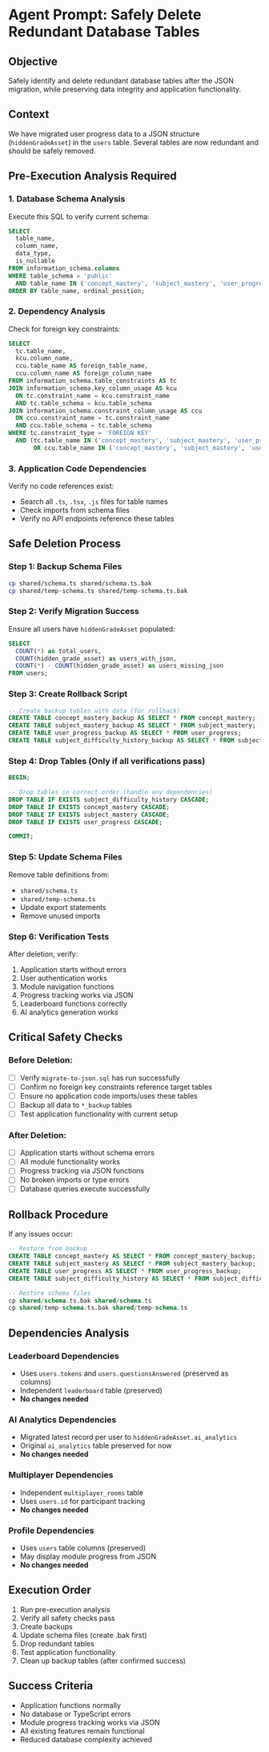
# Agent Prompt: Safely Delete Redundant Database Tables

## Objective
Safely identify and delete redundant database tables after the JSON migration, while preserving data integrity and application functionality.

## Context
We have migrated user progress data to a JSON structure (`hiddenGradeAsset`) in the `users` table. Several tables are now redundant and should be safely removed.

## Pre-Execution Analysis Required

### 1. Database Schema Analysis
Execute this SQL to verify current schema:
```sql
SELECT 
  table_name,
  column_name,
  data_type,
  is_nullable
FROM information_schema.columns 
WHERE table_schema = 'public'
  AND table_name IN ('concept_mastery', 'subject_mastery', 'user_progress', 'subject_difficulty_history')
ORDER BY table_name, ordinal_position;
```

### 2. Dependency Analysis
Check for foreign key constraints:
```sql
SELECT
  tc.table_name, 
  kcu.column_name, 
  ccu.table_name AS foreign_table_name,
  ccu.column_name AS foreign_column_name 
FROM information_schema.table_constraints AS tc 
JOIN information_schema.key_column_usage AS kcu
  ON tc.constraint_name = kcu.constraint_name
  AND tc.table_schema = kcu.table_schema
JOIN information_schema.constraint_column_usage AS ccu
  ON ccu.constraint_name = tc.constraint_name
  AND ccu.table_schema = tc.table_schema
WHERE tc.constraint_type = 'FOREIGN KEY'
  AND (tc.table_name IN ('concept_mastery', 'subject_mastery', 'user_progress', 'subject_difficulty_history')
       OR ccu.table_name IN ('concept_mastery', 'subject_mastery', 'user_progress', 'subject_difficulty_history'));
```

### 3. Application Code Dependencies
Verify no code references exist:
- Search all `.ts`, `.tsx`, `.js` files for table names
- Check imports from schema files
- Verify no API endpoints reference these tables

## Safe Deletion Process

### Step 1: Backup Schema Files
```bash
cp shared/schema.ts shared/schema.ts.bak
cp shared/temp-schema.ts shared/temp-schema.ts.bak
```

### Step 2: Verify Migration Success
Ensure all users have `hiddenGradeAsset` populated:
```sql
SELECT 
  COUNT(*) as total_users,
  COUNT(hidden_grade_asset) as users_with_json,
  COUNT(*) - COUNT(hidden_grade_asset) as users_missing_json
FROM users;
```

### Step 3: Create Rollback Script
```sql
-- Create backup tables with data (for rollback)
CREATE TABLE concept_mastery_backup AS SELECT * FROM concept_mastery;
CREATE TABLE subject_mastery_backup AS SELECT * FROM subject_mastery;
CREATE TABLE user_progress_backup AS SELECT * FROM user_progress;
CREATE TABLE subject_difficulty_history_backup AS SELECT * FROM subject_difficulty_history;
```

### Step 4: Drop Tables (Only if all verifications pass)
```sql
BEGIN;

-- Drop tables in correct order (handle any dependencies)
DROP TABLE IF EXISTS subject_difficulty_history CASCADE;
DROP TABLE IF EXISTS concept_mastery CASCADE;
DROP TABLE IF EXISTS subject_mastery CASCADE;
DROP TABLE IF EXISTS user_progress CASCADE;

COMMIT;
```

### Step 5: Update Schema Files
Remove table definitions from:
- `shared/schema.ts`
- `shared/temp-schema.ts`
- Update export statements
- Remove unused imports

### Step 6: Verification Tests
After deletion, verify:
1. Application starts without errors
2. User authentication works
3. Module navigation functions
4. Progress tracking works via JSON
5. Leaderboard functions correctly
6. AI analytics generation works

## Critical Safety Checks

### Before Deletion:
- [ ] Verify `migrate-to-json.sql` has run successfully
- [ ] Confirm no foreign key constraints reference target tables
- [ ] Ensure no application code imports/uses these tables
- [ ] Backup all data to `*_backup` tables
- [ ] Test application functionality with current setup

### After Deletion:
- [ ] Application starts without schema errors
- [ ] All module functionality works
- [ ] Progress tracking via JSON functions
- [ ] No broken imports or type errors
- [ ] Database queries execute successfully

## Rollback Procedure
If any issues occur:
```sql
-- Restore from backup
CREATE TABLE concept_mastery AS SELECT * FROM concept_mastery_backup;
CREATE TABLE subject_mastery AS SELECT * FROM subject_mastery_backup;
CREATE TABLE user_progress AS SELECT * FROM user_progress_backup;
CREATE TABLE subject_difficulty_history AS SELECT * FROM subject_difficulty_history_backup;

-- Restore schema files
cp shared/schema.ts.bak shared/schema.ts
cp shared/temp-schema.ts.bak shared/temp-schema.ts
```

## Dependencies Analysis

### Leaderboard Dependencies
- Uses `users.tokens` and `users.questionsAnswered` (preserved as columns)
- Independent `leaderboard` table (preserved)
- **No changes needed**

### AI Analytics Dependencies  
- Migrated latest record per user to `hiddenGradeAsset.ai_analytics`
- Original `ai_analytics` table preserved for now
- **No changes needed**

### Multiplayer Dependencies
- Independent `multiplayer_rooms` table
- Uses `users.id` for participant tracking
- **No changes needed**

### Profile Dependencies
- Uses `users` table columns (preserved)
- May display module progress from JSON
- **No changes needed**

## Execution Order
1. Run pre-execution analysis
2. Verify all safety checks pass
3. Create backups
4. Update schema files (create .bak first)
5. Drop redundant tables
6. Test application functionality
7. Clean up backup tables (after confirmed success)

## Success Criteria
- Application functions normally
- No database or TypeScript errors
- Module progress tracking works via JSON
- All existing features remain functional
- Reduced database complexity achieved
